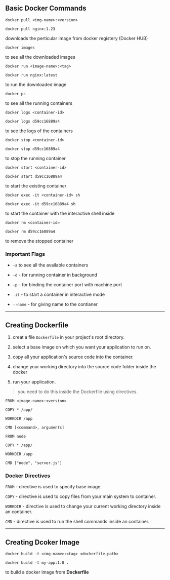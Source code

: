 ## Basic Docker Commands

```
docker pull <img-name>:<version>
```
```
docker pull nginx:1.23
```

downloads the perticular image from docker registery (Docker HUB)

```
docker images
```

to see all the downloaded images

```
docker run <image-name>:<tag>
```
```
docker run nginx:latest
```

to run the downloaded image


```
docker ps
```

to see all the running containers


```
docker logs <container-id>
```
```
docker logs d59cc16889a4
```

to see the logs of the containers

```
docker stop <container-id>
```
```
docker stop d59cc16889a4
```

to stop the running container

```
docker start <container-id>
```
```
docker start d59cc16889a4
```

to start the existing container

```
docker exec -it <container-id> sh
```
```
docker exec -it d59cc16889a4 sh
```

to start the container with the interactive shell inside

```
docker rm <container-id>
```
```
docker rm d59cc16889a4
```
to remove the stopped container

### Important Flags

- `-a` to see all the available containers

- `-d` - for running container in background

- `-p` - for binding the container port with machine port

- `-it` - to start a container in interactive mode

- `--name` - for giving name to the contianer

---

## Creating Dockerfile

1. creat a file `Dockerfile` in your project's root directory.

2. select a base image on which you want your application to run on.

3. copy all your application's source code into the container.

4. change your working directory into the source code folder inside the docker

5. run your application.

> you need to do this inside the Dockerfile using directives.

```
FROM <image-name>:<version>

COPY * /app/

WORKDIR /app

CMD [<command>, arguments]
```

```
FROM node

COPY * /app/

WORKDIR /app

CMD ["node", "server.js"]
```

### Docker Directives

`FROM` - directive is used to specify base image.

`COPY` - directive is used to copy files from your main system to container.

`WORKDIR` - directive is used to change your current working directory inside an container.

`CMD` - directive is used to run the shell commands inside an container.

---
## Creating Dcoker Image

```
docker build -t <img-name>:<tag> <dockerfile-path>
```

```
docker build -t my-app:1.0 .
```

to build a docker image from **Dockerfile**